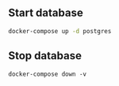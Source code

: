 ## Start database

```sh
docker-compose up -d postgres
```

## Stop database

```
docker-compose down -v
```
